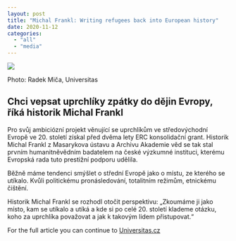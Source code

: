 ```yaml
---
layout: post
title: "Michal Frankl: Writing refugees back into European history"
date: 2020-11-12
categories: 
  - "all"
  - "media"
---
```


![](/assets/images/Frankl_TITUL-1106x553-728484131-1024x512.jpg)

Photo: Radek Miča, Universitas

## Chci vepsat uprchlíky zpátky do dějin Evropy, říká historik Michal Frankl

Pro svůj ambiciózní projekt věnující se uprchlíkům ve středovýchodní Evropě ve 20. století získal před dvěma lety ERC konsolidační grant. Historik Michal Frankl z Masarykova ústavu a Archivu Akademie věd se tak stal prvním humanitněvědním badatelem na české výzkumné instituci, kterému Evropská rada tuto prestižní podporu udělila.

Běžně máme tendenci smýšlet o střední Evropě jako o místu, ze kterého se utíkalo. Kvůli politickému pronásledování, totalitním režimům, etnickému čištění.

Historik Michal Frankl se rozhodl otočit perspektivu: „Zkoumáme ji jako místo, kam se utíkalo a utíká a kde si po celé 20. století klademe otázku, koho za uprchlíka považovat a jak k takovým lidem přistupovat.“

For the full article you can continue to [Universitas.cz](https://www.universitas.cz/osobnosti/6162-chci-vepsat-uprchliky-zpatky-do-dejin-stredovychodni-evropy-rika-historik-michal-frankl)
